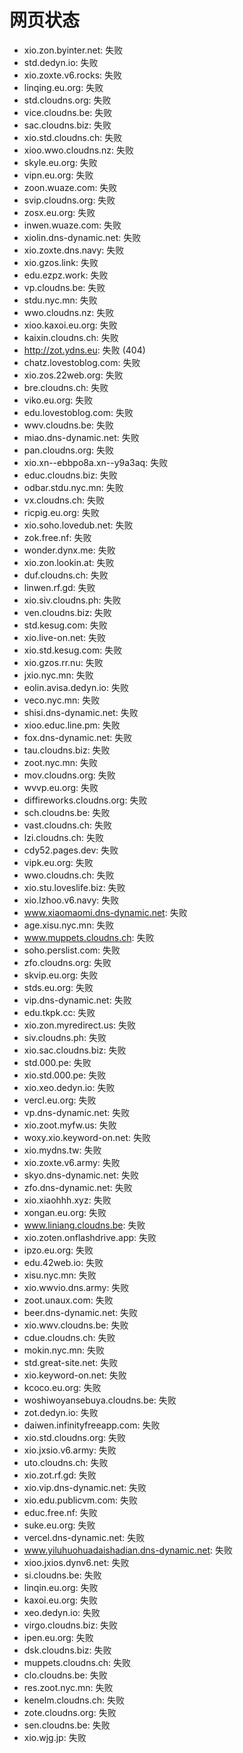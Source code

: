# 网页状态
- xio.zon.byinter.net: 失败
- std.dedyn.io: 失败
- xio.zoxte.v6.rocks: 失败
- linqing.eu.org: 失败
- std.cloudns.org: 失败
- vice.cloudns.be: 失败
- sac.cloudns.biz: 失败
- xio.std.cloudns.ch: 失败
- xioo.wwo.cloudns.nz: 失败
- skyle.eu.org: 失败
- vipn.eu.org: 失败
- zoon.wuaze.com: 失败
- svip.cloudns.org: 失败
- zosx.eu.org: 失败
- inwen.wuaze.com: 失败
- xiolin.dns-dynamic.net: 失败
- xio.zoxte.dns.navy: 失败
- xio.gzos.link: 失败
- edu.ezpz.work: 失败
- vp.cloudns.be: 失败
- stdu.nyc.mn: 失败
- wwo.cloudns.nz: 失败
- xioo.kaxoi.eu.org: 失败
- kaixin.cloudns.ch: 失败
- http://zot.ydns.eu: 失败 (404)
- chatz.lovestoblog.com: 失败
- xio.zos.22web.org: 失败
- bre.cloudns.ch: 失败
- viko.eu.org: 失败
- edu.lovestoblog.com: 失败
- wwv.cloudns.be: 失败
- miao.dns-dynamic.net: 失败
- pan.cloudns.org: 失败
- xio.xn--ebbpo8a.xn--y9a3aq: 失败
- educ.cloudns.biz: 失败
- odbar.stdu.nyc.mn: 失败
- vx.cloudns.ch: 失败
- ricpig.eu.org: 失败
- xio.soho.lovedub.net: 失败
- zok.free.nf: 失败
- wonder.dynx.me: 失败
- xio.zon.lookin.at: 失败
- duf.cloudns.ch: 失败
- linwen.rf.gd: 失败
- xio.siv.cloudns.ph: 失败
- ven.cloudns.biz: 失败
- std.kesug.com: 失败
- xio.live-on.net: 失败
- xio.std.kesug.com: 失败
- xio.gzos.rr.nu: 失败
- jxio.nyc.mn: 失败
- eolin.avisa.dedyn.io: 失败
- veco.nyc.mn: 失败
- shisi.dns-dynamic.net: 失败
- xioo.educ.line.pm: 失败
- fox.dns-dynamic.net: 失败
- tau.cloudns.biz: 失败
- zoot.nyc.mn: 失败
- mov.cloudns.org: 失败
- wvvp.eu.org: 失败
- diffireworks.cloudns.org: 失败
- sch.cloudns.be: 失败
- vast.cloudns.ch: 失败
- lzi.cloudns.ch: 失败
- cdy52.pages.dev: 失败
- vipk.eu.org: 失败
- wwo.cloudns.ch: 失败
- xio.stu.loveslife.biz: 失败
- xio.lzhoo.v6.navy: 失败
- www.xiaomaomi.dns-dynamic.net: 失败
- age.xisu.nyc.mn: 失败
- www.muppets.cloudns.ch: 失败
- soho.perslist.com: 失败
- zfo.cloudns.org: 失败
- skvip.eu.org: 失败
- stds.eu.org: 失败
- vip.dns-dynamic.net: 失败
- edu.tkpk.cc: 失败
- xio.zon.myredirect.us: 失败
- siv.cloudns.ph: 失败
- xio.sac.cloudns.biz: 失败
- std.000.pe: 失败
- xio.std.000.pe: 失败
- xio.xeo.dedyn.io: 失败
- vercl.eu.org: 失败
- vp.dns-dynamic.net: 失败
- xio.zoot.myfw.us: 失败
- woxy.xio.keyword-on.net: 失败
- xio.mydns.tw: 失败
- xio.zoxte.v6.army: 失败
- skyo.dns-dynamic.net: 失败
- zfo.dns-dynamic.net: 失败
- xio.xiaohhh.xyz: 失败
- xongan.eu.org: 失败
- www.liniang.cloudns.be: 失败
- xio.zoten.onflashdrive.app: 失败
- ipzo.eu.org: 失败
- edu.42web.io: 失败
- xisu.nyc.mn: 失败
- xio.wwvio.dns.army: 失败
- zoot.unaux.com: 失败
- beer.dns-dynamic.net: 失败
- xio.wwv.cloudns.be: 失败
- cdue.cloudns.ch: 失败
- mokin.nyc.mn: 失败
- std.great-site.net: 失败
- xio.keyword-on.net: 失败
- kcoco.eu.org: 失败
- woshiwoyansebuya.cloudns.be: 失败
- zot.dedyn.io: 失败
- daiwen.infinityfreeapp.com: 失败
- xio.std.cloudns.org: 失败
- xio.jxsio.v6.army: 失败
- uto.cloudns.ch: 失败
- xio.zot.rf.gd: 失败
- xio.vip.dns-dynamic.net: 失败
- xio.edu.publicvm.com: 失败
- educ.free.nf: 失败
- suke.eu.org: 失败
- vercel.dns-dynamic.net: 失败
- www.yiluhuohuadaishadian.dns-dynamic.net: 失败
- xioo.jxios.dynv6.net: 失败
- si.cloudns.be: 失败
- linqin.eu.org: 失败
- kaxoi.eu.org: 失败
- xeo.dedyn.io: 失败
- virgo.cloudns.biz: 失败
- ipen.eu.org: 失败
- dsk.cloudns.biz: 失败
- muppets.cloudns.ch: 失败
- clo.cloudns.be: 失败
- res.zoot.nyc.mn: 失败
- kenelm.cloudns.ch: 失败
- zote.cloudns.org: 失败
- sen.cloudns.be: 失败
- xio.wjg.jp: 失败
